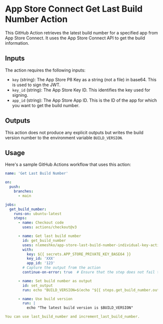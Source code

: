 # App Store Connect Get Last Build Number Action

This GitHub Action retrieves the latest build number for a specified app from App Store Connect. It uses the App Store Connect API to get the build information.

## Inputs

The action requires the following inputs:

- `key` (string): The App Store P8 Key as a string (not a file) in base64. This is used to sign the JWT.
- `key_id` (string): The App Store Key ID. This identifies the key used for signing.
- `app_id` (string): The App Store App ID. This is the ID of the app for which you want to get the build number.

## Outputs

This action does not produce any explicit outputs but writes the build version number to the environment variable `BUILD_VERSION`.

## Usage

Here's a sample GitHub Actions workflow that uses this action:

```yaml
name: 'Get Last Build Number'

on:
  push:
    branches:
      - main

jobs:
  get_build_number:
    runs-on: ubuntu-latest
    steps:
      - name: Checkout code
        uses: actions/checkout@v3

      - name: Get last build number
        id: get_build_number
        uses: nlemeshko/app-store-last-build-number-individual-key-action@1.0.3
        with:
          key: ${{ secrets.APP_STORE_PRIVATE_KEY_BASE64 }}
          key_id: 'XXX'
          app_id: '123'
        # Capture the output from the action
        continue-on-error: true  # Ensure that the step does not fail the workflow

      - name: Set build number as output
        id: set_output
        run: echo "BUILD_VERSION=$(echo "${{ steps.get_build_number.outputs.last_build_number }}")" >> $GITHUB_ENV

      - name: Use build version
        run: |
          echo "The latest build version is $BUILD_VERSION"

You can use last_build_number and increment_last_build_number.